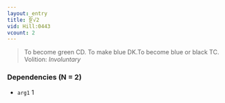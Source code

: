 ```yaml
---
layout: entry
title: སྔོ་√2
vid: Hill:0443
vcount: 2
---
```

> To become green CD\. To make blue DK\.To become blue or black TC\.
> Volition: _Involuntary_


### Dependencies (N = 2)
* `arg1` 1
